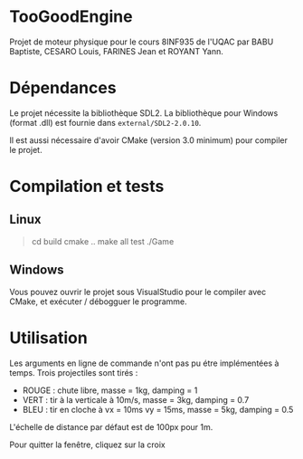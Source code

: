 # TooGoodEngine
Projet de moteur physique pour le cours 8INF935 de l'UQAC par BABU Baptiste, CESARO Louis, FARINES Jean et ROYANT Yann.

# Dépendances
Le projet nécessite la bibliothèque SDL2. La bibliothèque pour Windows (format .dll) est fournie dans `external/SDL2-2.0.10`.

Il est aussi nécessaire d'avoir CMake (version 3.0 minimum) pour compiler le projet.

# Compilation et tests
## Linux
> cd build
> cmake ..
> make all test
> ./Game

## Windows
Vous pouvez ouvrir le projet sous VisualStudio pour le compiler avec CMake, et exécuter / débogguer le programme.

# Utilisation
Les arguments en ligne de commande n'ont pas pu étre implémentées à temps.
Trois projectiles sont tirés :
 - ROUGE : chute libre, masse = 1kg, damping = 1
 - VERT : tir à la verticale à 10m/s, masse = 3kg, damping = 0.7
 - BLEU : tir en cloche à vx = 10ms vy = 15ms, masse = 5kg, damping = 0.5

L'échelle de distance par défaut est de 100px pour 1m.

Pour quitter la fenêtre, cliquez sur la croix
